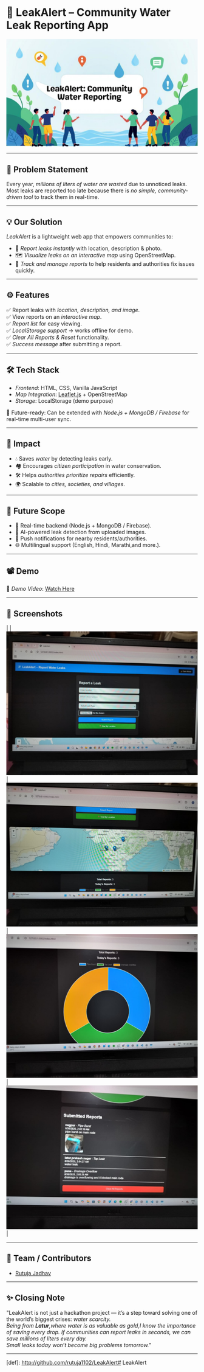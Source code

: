 # 🚰 LeakAlert – Community Water Leak Reporting App  

![LeakAlert Banner](assets/Banner%20-%20LeakAlert%20Community%20Water%20Reporting.png)  

---

## 📌 Problem Statement  
Every year, *millions of liters of water are wasted* due to unnoticed leaks.  
Most leaks are reported too late because there is *no simple, community-driven tool* to track them in real-time.  

---

## 💡 Our Solution  
*LeakAlert* is a lightweight web app that empowers communities to:  
- 📍 *Report leaks instantly* with location, description & photo.  
- 🗺 *Visualize leaks on an interactive map* using OpenStreetMap.  
- 📝 *Track and manage reports* to help residents and authorities fix issues quickly.  

---

## ⚙ Features  
✅ Report leaks with *location, description, and image*.  
✅ View reports on an *interactive map*.  
✅ *Report list* for easy viewing.  
✅ *LocalStorage support* → works offline for demo.  
✅ *Clear All Reports & Reset* functionality.  
✅ *Success message* after submitting a report.  

---

## 🛠 Tech Stack  
- *Frontend*: HTML, CSS, Vanilla JavaScript  
- *Map Integration*: [Leaflet.js](https://leafletjs.com/) + OpenStreetMap  
- *Storage*: LocalStorage (demo purpose)  

🚀 Future-ready: Can be extended with *Node.js + MongoDB / Firebase* for real-time multi-user sync.  

---

## 🎯 Impact  
- 💧 Saves *water* by detecting leaks early.  
- 🏘 Encourages *citizen participation* in water conservation.  
- 🛠 Helps *authorities prioritize repairs* efficiently.  
- 🌍 Scalable to *cities, societies, and villages*.  

---

## 🚀 Future Scope  
- 🔄 Real-time backend (Node.js + MongoDB / Firebase).  
- 🤖 AI-powered leak detection from uploaded images.  
- 🔔 Push notifications for nearby residents/authorities.  
- 🌐 Multilingual support (English, Hindi, Marathi,and more.).  

---

## 📽 Demo   
🎥 *Demo Video*: [Watch Here](assets/demo.mp4)  

---

## 📸 Screenshots  

 | 
| ![Water leak reporting form displayed on a laptop screen. The form includes fields for location, description, leak type selection, file upload, and buttons labeled Submit Report and Use My Location. The interface uses a dark mode theme with a blue header titled LeakAlert – Report Water Leaks. The wider environment is a desktop with a visible taskbar and weather widget showing Rainy days ahead 23°C. The emotional tone is practical and community-focused, encouraging users to report leaks.](screenshot1.jpg) 
| ![Interactive map interface for visualizing reported water leaks. The map uses OpenStreetMap and displays markers indicating leak locations. The interface is clean and user-friendly, supporting community engagement in water conservation.](screenshot2.jpg) 
| ![List view of reported water leaks showing details such as location, description, and status. The layout is organized for easy tracking and management of reports, supporting efficient communication between residents and authorities.](screenshot3.jpg) 
| ![Additional screenshot showing another aspect of the LeakAlert app, contributing to the overall user experience of reporting and managing water leaks in a community setting.](screenshot4.jpg) |

---

## 👥 Team / Contributors  
- [Rutuja Jadhav](https://github.com/rutuja1102/LeakAlert) 

---

## ✨ Closing Note  
"LeakAlert is not just a hackathon project — it’s a step toward solving one of the world’s biggest crises: **water scarcity*.  
Being from **Latur**,where water is as valuable as gold,I know the importance of saving every drop.
If communities can report leaks in seconds, we can save millions of liters every day.  
Small leaks today won’t become big problems tomorrow."*  

---

[def]: http://github.com/rutuja1102/LeakAlert# LeakAlert
